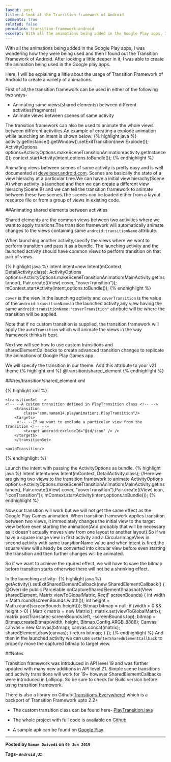```yaml
---
layout: post
title: A look at the Transition framework of Android
comments: true
related: false
permalink: transition-framework-android
excerpt: With all the animations being added in the Google Play apps, I was wondering how they were being used and then I found out the Transition Framework of Android. After looking a little deeper in it, I was able to create the animation being used in the Google play apps. Here, I will be explaining a liitle about the usage of Transition Framework of Android to create a variety of animations.
---
```

With all the animations being added in the Google Play apps, I was wondering how they were being used and then I found out the Transition Framework of Android. After looking a little deeper in it, I was able to create the animation being used in the Google play apps.

Here, I will be explaining a liitle about the usage of Transition Framework of Android to create a variety of animations.

First of all,the transition framework can be used in either of the following two ways-

* Animating same views(shared elements) between different activities(fragments)
* Animate views between scenes of same activity

The transition framework can also be used to animate the whole views  between different activities.An example of creating a explode animation while launching an intent is shown below:
{% highlight java %}
activity.getInstance().getWindow().setExitTransition(new Explode());
ActivityOptions options=ActivityOptions.makeSceneTransitionAnimation(activity.getInstance());
context.startActivity(intent,options.toBundle());
{% endhighlight %}

Animating views between scenes of same activity is pretty easy and is well documented at [developer.android.com](http://developer.android.com/training/transitions/index.html).
Scenes are basically the state of a view hierachy at a particular time.We can have a initial view hierachy(Scene A) when activity is launched and then we can create a different view hierachy(Scene B) and we can tell the transition framework to animate between these two scenes.The scenes can be loaded either from a layout resource file or from a group of views in existing code.


##Animating shared elements between activities

Shared elements are the common views between two activities where we want to apply tranitions.The transition framework will automatically animate changes to the views containing same `android:transitionName` attribute.

When launching another activity,specify the views where we want to  perform transition and pass it as a bundle. The launching activity and the launched activity should have common views to perform transition on that pair of views.

{% highlight java %}
 Intent intent=new Intent(mContext, DetailActivity.class);
 ActivityOptions options=ActivityOptions.makeSceneTransitionAnimation(MainActivity.getInstance(), Pair.create((View) cover, "coverTransition"));
mContext.startActivity(intent,options.toBundle());
{% endhighlight %}

`cover` is the view in the launching activity and `coverTransition` is the value of the `android:transitionName`.In the launched activity,any view having the same `android:transitionName:"coverTransition"` attribute will be where the transition will be applied.

Note that if no custom transition is supplied, the transition framework will apply the `autoTransition` which will animate the views in the way framework thinks is best.

Next we will see how to use custom transitions and sharedElementCallbacks to create advanced transition changes to replicate the animations of Google Play Games app.


We will specify the transition in our theme. Add this attribute to your v21 theme
{% highlight xml %}
<item name="android:windowSharedElementEnterTransition">@transition/shared_element</item>
{% endhighlight %}


###res/transition/shared_element.xml

{% highlight xml %}
<?xml version="1.0" encoding="utf-8"?>
<!-- --A set of transitions on two views performed together <!-- -->
<transitionSet
    xmlns:android="http://schemas.android.com/apk/res/android"
    android:transitionOrdering="together"
    android:duration="240">

    <transitionSet   >
    <!-- --A custom transition defined in PlayTransition class <!-- -->
        <transition
            class="com.naman14.playanimations.PlayTransition"/>
        <targets>
         <!-- --If we want to exclude a particular view from the transition <!-- -->
            <target android:excludeId="@id/icon" /> />
        </targets>
        </transitionSet>
<!-- --We have left this one upto transition Framework <!-- -->
    <autoTransition/>

</transitionSet>
{% endhighlight %}

Launch the intent with passing the ActivityOptions as bundle.
{% highlight java %}
 Intent intent=new Intent(mContext, DetailActivity.class);
 //Here we are giving two views to the transition framework to animate
 ActivityOptions options=ActivityOptions.makeSceneTransitionAnimation(MainActivity.getInstance(), Pair.create((View) cover, "coverTransition"),Pair.create((View) icon, "iconTransition"));
mContext.startActivity(intent,options.toBundle());
{% endhighlight %}

Now,our transition will work but we will not get the same effect as the Google Play Games animation. When transition framework applies transition between two views,
it immediately changes the initial view to the target view before even starting the animation(And probably that will be necessary as it doesn't actually moves view from one layout to another layout).So if we have a square image view in first activity and a CircularImageView in second activity with same transitionName value and when intent is fired,the square view will already be converted into circular view before even starting the transition and then further changes will be animated.

So if we want to achieve the rquired effect, we will have to save the bitmap before transition starts otherwise there will not be a shrinking effect.

In the launching activity-
{% highlight java %}
 getActivity().setExitSharedElementCallback(new SharedElementCallback() {
            @Override
            public Parcelable onCaptureSharedElementSnapshot(View sharedElement, Matrix viewToGlobalMatrix, RectF screenBounds) {
                int width = Math.round(screenBounds.width());
                int height = Math.round(screenBounds.height());
                Bitmap bitmap = null;
                if (width > 0 && height > 0) {
                    Matrix matrix = new Matrix();
                    matrix.set(viewToGlobalMatrix);
                    matrix.postTranslate(-screenBounds.left, -screenBounds.top);
                    bitmap = Bitmap.createBitmap(width, height, Bitmap.Config.ARGB_8888);
                    Canvas canvas = new Canvas(bitmap);
                    canvas.concat(matrix);
                    sharedElement.draw(canvas);
                }
                return bitmap;
            }
        });
   {% endhighlight %}
And then in the launched activity we can use `setEnterSharedElementCallback` to properly move the captured bitmap to target view.

##Notes

Transition framework was introduced in API level 19 and was further updated with many new additions in API level 21. Simple scene transitions and activity transitions will work for 19+ however SharedElementCallbacks were introduced in Lollipop. So be sure to check for Build version before using transition framework.

There is also a library on Github([Transitions-Everywhere](https://github.com/andkulikov/transitions-everywhere)) which is a backport of Transition Framework upto 2.2+

* The custom transition class can be found here- [PlayTransition.java](https://github.com/naman14/PlayAnimations/blob/master/app/src/main/java/com/naman14/playanimations/PlayTransition.java)

* The whole project with full code is available on [Github](https://github.com/naman14/PlayAnimations)

* A sample apk can be found on [Google Play](https://play.google.com/store/apps/details?id=com.naman14.playanimations&hl=en)

--------


**Posted by `Naman Dwivedi` on `09 Jun 2015`**

**Tags-   `Android`  ,`UI`**
